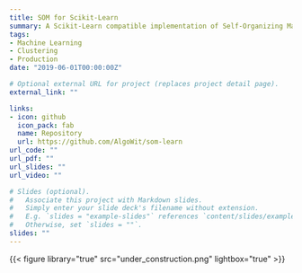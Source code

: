 ```yaml
---
title: SOM for Scikit-Learn
summary: A Scikit-Learn compatible implementation of Self-Organizing Map based on Somoclu.
tags:
- Machine Learning
- Clustering
- Production
date: "2019-06-01T00:00:00Z"

# Optional external URL for project (replaces project detail page).
external_link: ""

links:
- icon: github
  icon_pack: fab
  name: Repository
  url: https://github.com/AlgoWit/som-learn
url_code: ""
url_pdf: ""
url_slides: ""
url_video: ""

# Slides (optional).
#   Associate this project with Markdown slides.
#   Simply enter your slide deck's filename without extension.
#   E.g. `slides = "example-slides"` references `content/slides/example-slides.md`.
#   Otherwise, set `slides = ""`.
slides: ""
---
```


{{< figure library="true" src="under_construction.png" lightbox="true" >}}